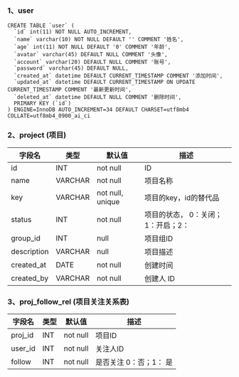 ### 1、user
```
CREATE TABLE `user` (
  `id` int(11) NOT NULL AUTO_INCREMENT,
  `name` varchar(10) NOT NULL DEFAULT '' COMMENT '姓名',
  `age` int(11) NOT NULL DEFAULT '0' COMMENT '年龄',
  `avatar` varchar(45) DEFAULT NULL COMMENT '头像',
  `account` varchar(20) DEFAULT NULL COMMENT '账号',
  `password` varchar(45) DEFAULT NULL,
  `created_at` datetime DEFAULT CURRENT_TIMESTAMP COMMENT '添加时间',
  `updated_at` datetime DEFAULT CURRENT_TIMESTAMP ON UPDATE CURRENT_TIMESTAMP COMMENT '最新更新时间',
  `deleted_at` datetime DEFAULT NULL COMMENT '删除时间',
  PRIMARY KEY (`id`)
) ENGINE=InnoDB AUTO_INCREMENT=34 DEFAULT CHARSET=utf8mb4 COLLATE=utf8mb4_0900_ai_ci
```
### 2、project (项目)
|字段名|类型|默认值|描述|
|--|--|--|--|
| id | INT | not null | ID |
| name | VARCHAR | not null | 项目名称 |
| key | VARCHAR | not null, unique | 项目的key，id的替代品 |
| status | INT | not null | 项目的状态， 0：关闭；1：开启；2： |
| group_id | INT | null | 项目组ID |
| description | VARCHAR | null | 项目描述 |
| created_at | DATE | not null | 创建时间 |
| created_by | VARCHAR | not null | 创建人 ID |

### 3、proj_follow_rel (项目关注关系表)
|字段名|类型|默认值|描述|
|--|--|--|--|
| proj_id | INT | not null | 项目ID |
| user_id | INT | not null | 关注人ID |
| follow | INT | not null | 是否关注  0：否；1： 是 |